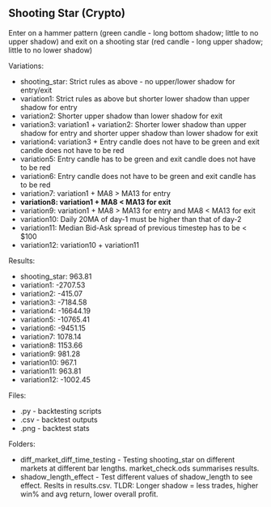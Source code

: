 ## Shooting Star (Crypto)

Enter on a hammer pattern (green candle - long bottom shadow; little to no upper shadow) and exit on a shooting star (red candle - long upper shadow; little to no lower shadow)

Variations:
   - shooting_star: Strict rules as above - no upper/lower shadow for entry/exit
   - variation1: Strict rules as above but shorter lower shadow than upper shadow for entry
   - variation2: Shorter upper shadow than lower shadow for exit
   - variation3: variation1 + variation2: Shorter lower shadow than upper shadow for entry and shorter upper shadow than lower shadow for exit
   - variation4: variation3 + Entry candle does not have to be green and exit candle does not have to be red
   - variation5: Entry candle has to be green and exit candle does not have to be red
   - variation6: Entry candle does not have to be green and exit candle has to be red  
   - variation7: variation1 + MA8 > MA13 for entry
   - **variation8: variation1 + MA8 < MA13 for exit**
   - variation9: variation1 + MA8 > MA13 for entry and MA8 < MA13 for exit
   - variation10: Daily 20MA of day-1 must be higher than that of day-2
   - variation11: Median Bid-Ask spread of previous timestep has to be < \$100
   - variation12: variation10 + variation11
   
Results:
   - shooting_star: 963.81
   - variation1: -2707.53
   - variation2: -415.07
   - variation3: -7184.58
   - variation4: -16644.19
   - variation5: -10765.41
   - variation6: -9451.15
   - variation7: 1078.14
   - variation8: 1153.66
   - variation9: 981.28
   - variation10: 967.1
   - variation11: 963.81
   - variation12: -1002.45
    
Files:
   - .py - backtesting scripts
   - .csv - backtest outputs
   - .png - backtest stats
    
Folders:
   - diff_market_diff_time_testing - Testing shooting_star on different markets at different bar lengths. market_check.ods summarises results.
   - shadow_length_effect - Test different values of shadow_length to see effect. Reslts in results.csv. TLDR: Longer shadow = less trades, higher win% and avg return, lower overall profit.